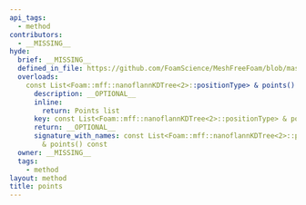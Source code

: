 ```yaml
---
api_tags:
  - method
contributors:
  - __MISSING__
hyde:
  brief: __MISSING__
  defined_in_file: https://github.com/FoamScience/MeshFreeFoam/blob/master/src/meshfree/https:/github.com/FoamScience/MeshFreeFoam/blob/master/src/meshfree/https:/github.com/FoamScience/MeshFreeFoam/blob/master/src/meshfree/https:/github.com/FoamScience/MeshFreeFoam/blob/master/src/meshfree/https:/github.com/FoamScience/MeshFreeFoam/blob/master/src/meshfree/https:/github.com/FoamScience/MeshFreeFoam/blob/master/src/meshfree/https:/github.com/FoamScience/MeshFreeFoam/blob/master/src/meshfree/https:/github.com/FoamScience/MeshFreeFoam/blob/master/src/meshfree/kdTrees/nanoflannKDTree/nanoflannKDTree.H
  overloads:
    const List<Foam::mff::nanoflannKDTree<2>::positionType> & points() const:
      description: __OPTIONAL__
      inline:
        return: Points list
      key: const List<Foam::mff::nanoflannKDTree<2>::positionType> & points() const
      return: __OPTIONAL__
      signature_with_names: const List<Foam::mff::nanoflannKDTree<2>::positionType>
        & points() const
  owner: __MISSING__
  tags:
    - method
layout: method
title: points
---
```

